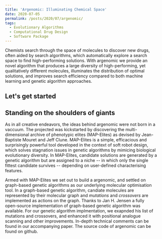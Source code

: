 ```yaml
---
title: 'Argenomic: Illuminating Chemical Space'
date: 2020-07-05
permalink: /posts/2020/07/argenomic/
tags:
  - Evolutionary Algorithms
  - Computational Drug Design
  - Software Package
---
```


Chemists search through the space of molecules to discover new drugs, often aided by search algorithms, which automatically explore a search space to
find high-performing solutions. With argenomic we provide an novel algorithm that produces a large diversity of high-performing, yet qualitatively different molecules, illuminates the distribution of optimal solutions, and improves search efficiency compared to both machine learning and genetic algorithm approaches.

Let's get started
------


Standing on the shoulders of giants
------
As in all creative endeavors, the ideas behind argenomic were not born in a vaccuum. The projected was kickstarted by discovering the multi-dimensional archive of phenotypic elites (MAP-Elites) as devised by Jean-Baptiste Mouret and Jeff Clune. MAP-Elites is a simple, efficacious and surprisingly powerful tool developed in the context of soft robot design, which solves stagnation issues in genetic algorithms by mimicing biological evolutionary diversity. In MAP-Elites, candidate solutions are generated by a genetic algorithm but are assigned to a niche -- in which only the single fittest candidate survives -- depending on user-defined characterising features. 

Armed with MAP-Elites we set out to build a argenomic, and settled on graph-based genetic algorithms as our underlying molecular optimisation tool. In a graph-based genetic algorithm, candiate molecules are represented by their molecular graph and *mutations* and *crossovers* are implemented as actions on the graph. Thanks to Jan H. Jensen a fully open-source implementation of graph-based genetic algorithm was available. For our genetic algorithm implmentation, we exapnded his list of mutations and crossovers, and enhanced it with positional analogue scanning and other improvements. In-depth technical comments can be found in our accompanying paper. The source code of argenomic can be found on github. 
